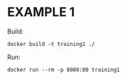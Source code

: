 # EXAMPLE 1

Build:
```shell
docker build -t training1 ./
```
Run:
```shell
docker run --rm -p 8080:80 training1
```